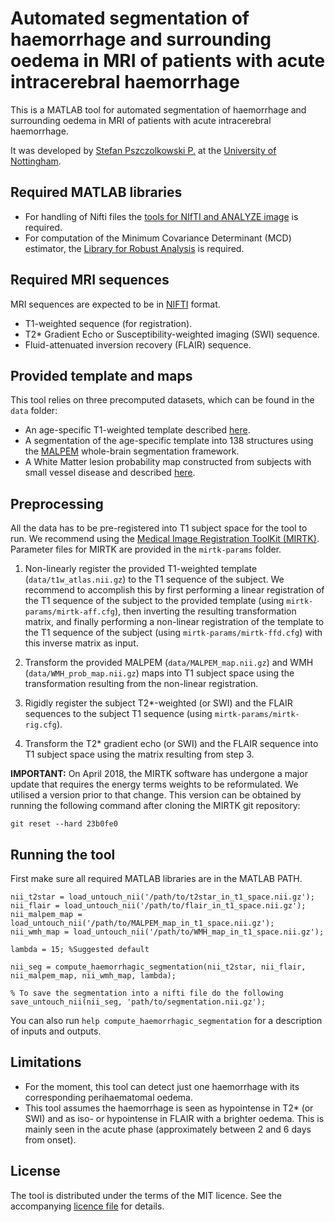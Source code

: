 Automated segmentation of haemorrhage and surrounding oedema in MRI of patients with acute intracerebral haemorrhage
====================================================================================================================

This is a MATLAB tool for automated segmentation of haemorrhage and surrounding oedema in MRI of patients with acute intracerebral haemorrhage.

It was developed by [Stefan Pszczolkowski P.](http://stefanpsz.github.io) at the [University of Nottingham](http://www.nottingham.ac.uk).


Required MATLAB libraries
-------------------------

- For handling of Nifti files the [tools for NIfTI and ANALYZE image](https://www.mathworks.com/matlabcentral/fileexchange/8797-tools-for-nifti-and-analyze-image)
is required.
- For computation of the Minimum Covariance Determinant (MCD) estimator, the [Library for Robust Analysis](https://wis.kuleuven.be/stat/robust/LIBRA)
is required.


Required MRI sequences
----------------------

MRI sequences are expected to be in [NIFTI](https://nifti.nimh.nih.gov/) format.

- T1-weighted sequence (for registration).
- T2* Gradient Echo or Susceptibility-weighted imaging (SWI) sequence.
- Fluid-attenuated inversion recovery (FLAIR) sequence.


Provided template and maps
--------------------------

This tool relies on three precomputed datasets, which can be found in the `data` folder:

- An age-specific T1-weighted template described [here](https://www.ncbi.nlm.nih.gov/pmc/articles/PMC3376197/).
- A segmentation of the age-specific template into 138 structures using the [MALPEM](https://github.com/ledigchr/MALPEM) whole-brain segmentation 
framework.
- A White Matter lesion probability map constructed from subjects with small vessel disease and described 
[here](https://link.springer.com/chapter/10.1007/978-3-319-24553-9_64).


Preprocessing
-------------

All the data has to be pre-registered into T1 subject space for the tool to run. We recommend using the [Medical Image Registration ToolKit (MIRTK)](https://github.com/BioMedIA/MIRTK). Parameter files for MIRTK are provided in the `mirtk-params` folder.

1. Non-linearly register the provided T1-weighted template (`data/t1w_atlas.nii.gz`) to the T1 sequence of the subject. We recommend to accomplish this 
by first performing a linear registration of the T1 sequence of the subject to the provided template (using `mirtk-params/mirtk-aff.cfg`), then inverting 
the resulting transformation matrix, and finally performing a non-linear registration of the template to the T1 sequence of the subject (using 
`mirtk-params/mirtk-ffd.cfg`) with this inverse matrix as input.

2. Transform the provided MALPEM (`data/MALPEM_map.nii.gz`) and WMH (`data/WMH_prob_map.nii.gz`) maps into T1 subject space using the transformation 
resulting from the non-linear registration.

3. Rigidly register the subject T2*-weighted (or SWI) and the FLAIR sequences to the subject T1 sequence (using `mirtk-params/mirtk-rig.cfg`).

4. Transform the T2* gradient echo (or SWI) and the FLAIR sequence into T1 subject space using the matrix resulting from step 3.


**IMPORTANT:** On April 2018, the MIRTK software has undergone a major update that requires the energy terms weights to be reformulated. We utilised a 
version prior to that change. This version can be obtained by running the following command after cloning the MIRTK git repository:

```
git reset --hard 23b0fe0
```


Running the tool
----------------

First make sure all required MATLAB libraries are in the MATLAB PATH.

```
nii_t2star = load_untouch_nii('/path/to/t2star_in_t1_space.nii.gz');
nii_flair = load_untouch_nii('/path/to/flair_in_t1_space.nii.gz');
nii_malpem_map = load_untouch_nii('/path/to/MALPEM_map_in_t1_space.nii.gz');
nii_wmh_map = load_untouch_nii('/path/to/WMH_map_in_t1_space.nii.gz');

lambda = 15; %Suggested default

nii_seg = compute_haemorrhagic_segmentation(nii_t2star, nii_flair, nii_malpem_map, nii_wmh_map, lambda);

% To save the segmentation into a nifti file do the following
save_untouch_nii(nii_seg, 'path/to/segmentation.nii.gz');
```

You can also run `help compute_haemorrhagic_segmentation` for a description of inputs and outputs.


Limitations
-----------

- For the moment, this tool can detect just one haemorrhage with its corresponding perihaematomal oedema.
- This tool assumes the haemorrhage is seen as hypointense in T2* (or SWI) and as iso- or hypointense in FLAIR with a brighter oedema. This is mainly seen in
the acute phase (approximately between 2 and 6 days from onset).


License
-------

The tool is distributed under the terms of the MIT licence. See the accompanying [licence file](LICENCE.txt) for details. 
